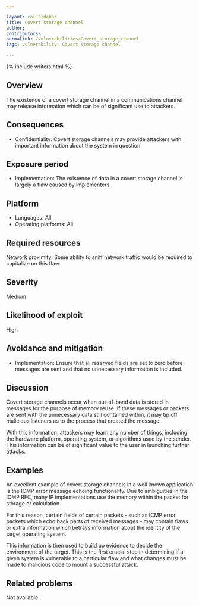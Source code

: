 ```yaml
---

layout: col-sidebar
title: Covert storage channel
author: 
contributors: 
permalink: /vulnerabilities/Covert_storage_channel
tags: vulnerability, Covert storage channel

---
```


{% include writers.html %}

## Overview

The existence of a covert storage channel in a communications channel may release information which can be of significant use to attackers.

## Consequences

- Confidentiality: Covert storage channels may provide attackers with important information about the system in question.

## Exposure period

- Implementation: The existence of data in a covert storage channel is largely a flaw caused by implementers.

## Platform

- Languages: All
- Operating platforms: All

## Required resources

Network proximity: Some ability to sniff network traffic would be required to capitalize on this flaw.

## Severity

Medium

## Likelihood of exploit

High

## Avoidance and mitigation

- Implementation: Ensure that all reserved fields are set to zero before messages are sent and that no unnecessary information is included.

## Discussion

Covert storage channels occur when out-of-band data is stored in messages for the purpose of memory reuse. If these messages or packets are sent with the unnecessary data still contained within, it may tip off malicious listeners as to the process that created the message.

With this information, attackers may learn any number of things, including the hardware platform, operating system, or algorithms used by the sender. This information can be of significant value to the user in launching further attacks.

## Examples

An excellent example of covert storage channels in a well known application is the ICMP error message echoing functionality. Due to ambiguities in the ICMP RFC, many IP implementations use the memory within the packet for storage or calculation.

For this reason, certain fields of certain packets - such as ICMP error packets which echo back parts of received messages - may contain flaws or extra information which betrays information about the identity of the target operating system.

This information is then used to build up evidence to decide the environment of the target. This is the first crucial step in determining if a given system is vulnerable to a particular flaw and what changes must be made to malicious code to mount a successful attack.

## Related problems

Not available.
